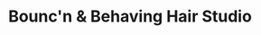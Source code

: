---
title: "Bounc'n & Behaving Hair Studio"
url: /philadelphia/bouncn-und-behaving-hair-studio/
shop: Kosmetik
---